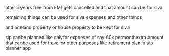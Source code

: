 after 5 years free from EMI gets cancelled and that amount can be for siva

remaining things can be used for siva expenses and other things

and oneland property or house property to be kept for siva

sip canbe planned like onlyfor expneses of say 60k permonthextra amount that canbe used for travel or other purposes like retirement plan in sip planner app